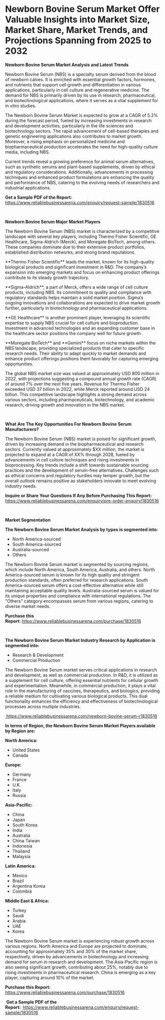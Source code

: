 <p><h1>Newborn Bovine Serum Market Offer Valuable Insights into Market Size, Market Share, Market Trends, and Projections Spanning from 2025 to 2032</h1></p><p><strong>Newborn Bovine Serum Market Analysis and Latest Trends</strong></p>
<p><p>Newborn Bovine Serum (NBS) is a specialty serum derived from the blood of newborn calves. It is enriched with essential growth factors, hormones, and nutrients that support cell growth and differentiation in various applications, particularly in cell culture and regenerative medicine. The demand for NBS is primarily driven by its use in research, pharmaceutical, and biotechnological applications, where it serves as a vital supplement for in vitro studies.</p><p>The Newborn Bovine Serum Market is expected to grow at a CAGR of 5.2% during the forecast period, fueled by increasing investments in research and development activities, particularly in the life sciences and biotechnology sectors. The rapid advancement of cell-based therapies and genetic engineering applications also contributes to market growth. Moreover, a rising emphasis on personalized medicine and biopharmaceutical production accelerates the need for high-quality culture media, including NBS.</p><p>Current trends reveal a growing preference for animal serum alternatives, such as synthetic serums and plant-based supplements, driven by ethical and regulatory considerations. Additionally, advancements in processing techniques and enhanced product formulations are enhancing the quality and performance of NBS, catering to the evolving needs of researchers and industrial applications.</p></p>
<p><strong>Get a Sample PDF of the Report:&nbsp;</strong> <a href="https://www.reliablebusinessarena.com/enquiry/request-sample/1830516?utm_campaign=3276&utm_medium=2&utm_source=Github&utm_content=ia&utm_term=19042025&utm_id=newborn-bovine-serum">https://www.reliablebusinessarena.com/enquiry/request-sample/1830516</a></p>
<p>&nbsp;</p>
<p><strong>Newborn Bovine Serum Major Market Players</strong></p>
<p><p>The Newborn Bovine Serum (NBS) market is characterized by a competitive landscape with several key players, including Thermo Fisher Scientific, GE Healthcare, Sigma-Aldrich (Merck), and Moregate BioTech, among others. These companies dominate due to their extensive product portfolios, established distribution networks, and strong brand reputations.</p><p>**Thermo Fisher Scientific** leads the market, known for its high-quality biological products and significant investment in R&D. The company’s expansion into emerging markets and focus on enhancing product offerings contribute to its steady growth trajectory.</p><p>**Sigma-Aldrich**, a part of Merck, offers a wide range of cell culture products, including NBS. Its commitment to quality and compliance with regulatory standards helps maintain a solid market position. Sigma’s ongoing innovations and collaborations are expected to drive market growth further, particularly in biotechnology and pharmaceutical applications.</p><p>**GE Healthcare** is another prominent player, leveraging its scientific expertise to supply NBS crucial for cell culture and bioproduction. Investment in advanced technologies and an expanding customer base in the healthcare sector positions the company well for future growth.</p><p>**Moregate BioTech** and **Gemini** focus on niche markets within the NBS landscape, providing specialized products that cater to specific research needs. Their ability to adapt quickly to market demands and enhance product offerings positions them favorably for capturing emerging opportunities.</p><p>The global NBS market size was valued at approximately USD 800 million in 2022, with projections suggesting a compound annual growth rate (CAGR) of around 7% over the next five years. Revenue for Thermo Fisher exceeded USD 37 billion in 2022, while Merck reported around USD 24 billion. This competitive landscape highlights a strong demand across various sectors, including pharmaceuticals, biotechnology, and academic research, driving growth and innovation in the NBS market.</p></p>
<p>&nbsp;</p>
<p><strong>What Are The Key Opportunities For Newborn Bovine Serum Manufacturers?</strong></p>
<p><p>The Newborn Bovine Serum (NBS) market is poised for significant growth, driven by increasing demand in the biopharmaceutical and research sectors. Currently valued at approximately $XX million, the market is projected to expand at a CAGR of XX% through 2028, fueled by advancements in cell culture techniques and rising investments in bioprocessing. Key trends include a shift towards sustainable sourcing practices and the development of serum-free alternatives. Challenges such as ethical concerns and regulatory hurdles may temper growth, but the overall outlook remains positive as stakeholders innovate to meet evolving industry needs.</p></p>
<p><strong>Inquire or Share Your Questions If Any Before Purchasing This Report:</strong> <a href="https://www.reliablebusinessarena.com/enquiry/pre-order-enquiry/1830516?utm_campaign=3276&utm_medium=2&utm_source=Github&utm_content=ia&utm_term=19042025&utm_id=newborn-bovine-serum">https://www.reliablebusinessarena.com/enquiry/pre-order-enquiry/1830516</a></p>
<p>&nbsp;</p>
<p><strong>Market Segmentation</strong></p>
<p><strong>The Newborn Bovine Serum Market Analysis by types is segmented into:</strong></p>
<p><ul><li>North America-sourced</li><li>South America-sourced</li><li>Australia-sourced</li><li>Others</li></ul></p>
<p><p>The Newborn Bovine Serum market is segmented by sourcing regions, which include North America, South America, Australia, and others. North America-sourced serum is known for its high quality and stringent production standards, often preferred for research applications. South America-sourced serum offers a cost-effective alternative while still maintaining acceptable quality levels. Australia-sourced serum is valued for its unique properties and compliance with international regulations. The "Others" category encompasses serum from various regions, catering to diverse market needs.</p></p>
<p><strong>Purchase this Report:&nbsp;</strong><a href="https://www.reliablebusinessarena.com/purchase/1830516?utm_campaign=3276&utm_medium=2&utm_source=Github&utm_content=ia&utm_term=19042025&utm_id=newborn-bovine-serum">https://www.reliablebusinessarena.com/purchase/1830516</a></p>
<p>&nbsp;</p>
<p><strong>The Newborn Bovine Serum Market Industry Research by Application is segmented into:</strong></p>
<p><ul><li>Research & Development</li><li>Commercial Production</li></ul></p>
<p><p>The Newborn Bovine Serum market serves critical applications in research and development, as well as commercial production. In R&D, it is utilized as a supplement for cell culture, offering essential nutrients for cellular growth and experimentation. Meanwhile, in commercial production, it plays a vital role in the manufacturing of vaccines, therapeutics, and biologics, providing a reliable medium for cultivating various biological products. This dual functionality enhances the efficiency and effectiveness of biotechnological processes across multiple industries.</p></p>
<p><a href="https://www.reliablebusinessarena.com/newborn-bovine-serum-r1830516?utm_campaign=3276&utm_medium=2&utm_source=Github&utm_content=ia&utm_term=19042025&utm_id=newborn-bovine-serum">&nbsp;https://www.reliablebusinessarena.com/newborn-bovine-serum-r1830516</a></p>
<p><strong>In terms of Region, the Newborn Bovine Serum Market Players available by Region are:</strong></p>
<p>
    <p> <strong> North America: </strong>
        <ul>
            <li>United States</li>
            <li>Canada</li>
        </ul>
        </p> 
    <p> <strong> Europe: </strong>
        <ul>
            <li>Germany</li>
            <li>France</li>
            <li>U.K.</li>
            <li>Italy</li>
            <li>Russia</li>
        </ul>
        </p> 
    <p> <strong> Asia-Pacific: </strong>
        <ul>
            <li>China</li>
            <li>Japan</li>
            <li>South Korea</li>
            <li>India</li>
            <li>Australia</li>
            <li>China Taiwan</li>
            <li>Indonesia</li>
            <li>Thailand</li>
            <li>Malaysia</li>
        </ul>
        </p> 
    <p> <strong> Latin America: </strong>
        <ul>
            <li>Mexico</li>
            <li>Brazil</li>
            <li>Argentina Korea</li>
            <li>Colombia</li>
        </ul>
        </p> 
    <p> <strong> Middle East & Africa: </strong>
        <ul>
            <li>Turkey</li>
            <li>Saudi</li>
            <li>Arabia</li>
            <li>UAE</li>
            <li>Korea</li>
        </ul>
    </p>
    </p>
<p><p>The Newborn Bovine Serum market is experiencing robust growth across various regions. North America and Europe are projected to dominate, accounting for approximately 35% and 30% of the market share, respectively, driven by advancements in biotechnology and increasing demand for serum in research and development. The Asia-Pacific region is also seeing significant growth, contributing about 25%, notably due to rising investments in pharmaceutical research. China is emerging as a key player, capturing around 10% of the market.</p></p>
<p><strong>Purchase this Report: </strong><a href="https://www.reliablebusinessarena.com/purchase/1830516?utm_campaign=3276&utm_medium=2&utm_source=Github&utm_content=ia&utm_term=19042025&utm_id=newborn-bovine-serum">https://www.reliablebusinessarena.com/purchase/1830516</a></p>
<p>&nbsp;<strong>Get a Sample PDF of the Report:&nbsp;&nbsp;</strong><a href="https://www.reliablebusinessarena.com/enquiry/request-sample/1830516?utm_campaign=3276&utm_medium=2&utm_source=Github&utm_content=ia&utm_term=19042025&utm_id=newborn-bovine-serum">https://www.reliablebusinessarena.com/enquiry/request-sample/1830516</a></p>
<p><strong></strong></p>
<p><p></p><p></p><p></p></p>